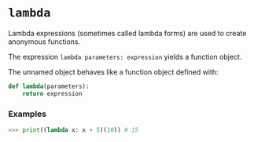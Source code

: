 # `lambda`

Lambda expressions (sometimes called lambda forms) are used to create anonymous functions.

The expression `lambda parameters: expression` yields a function object.

The unnamed object behaves like a function object defined with:

```python
def lambda(parameters):
    return expression
```

### Examples

```python
>>> print((lambda x: x + 5)(10)) # 15
```